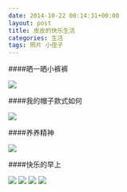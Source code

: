 ```yaml
---
date: 2014-10-22 00:14:31+00:00
layout: post
title: 皮皮的快乐生活
categories: 生活
tags: 照片 小侄子
---
```



####晒一晒小裤裤

  ![](/assets/lichengze/sun1.jpg)

####我的帽子款式如何

  ![](/assets/lichengze/sun2.jpg)

####养养精神

  ![](/assets/lichengze/sleep.jpg)

####快乐的早上

  ![](/assets/lichengze/smile2.jpg)
  ![](/assets/lichengze/smile3.jpg)
  ![](/assets/lichengze/smile4.jpg)
  ![](/assets/lichengze/smile1.jpg)